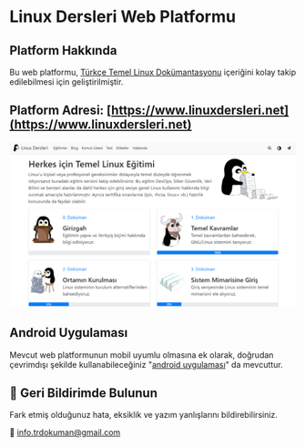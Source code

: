 # Linux Dersleri Web Platformu

## Platform Hakkında
Bu web platformu, [Türkçe Temel Linux Dokümantasyonu](https://github.com/taylanbildik/Linux_Dersleri) içeriğini kolay takip edilebilmesi için geliştirilmiştir. 

## Platform Adresi: [https://www.linuxdersleri.net](https://www.linuxdersleri.net)
![](https://raw.githubusercontent.com/Linux-Dersleri/linux-dersleri.github.io/master/data/img/web-platformu.png)

## Android Uygulaması
Mevcut web platformunun mobil uyumlu olmasına ek olarak, doğrudan çevrimdışı şekilde kullanabileceğiniz "[android uygulaması](https://play.google.com/store/apps/details?id=com.bildik.linuxdersleri)" da mevcuttur.

## :postbox: Geri Bildirimde Bulunun
Fark etmiş olduğunuz hata, eksiklik ve yazım yanlışlarını bildirebilirsiniz.

:email: [info.trdokuman@gmail.com](mailto:info.trdokuman@gmail.com)
